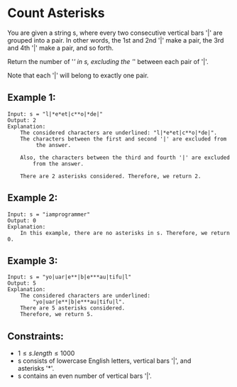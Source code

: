 # Count Asterisks

You are given a string s, where every two consecutive vertical bars '|' are  
grouped into a pair. In other words, the 1st and 2nd '|' make a pair, the 3rd  
and 4th '|' make a pair, and so forth.

Return the number of '*' in s, excluding the '*' between each pair of '|'.

Note that each '|' will belong to exactly one pair.

 

## Example 1:

    Input: s = "l|*e*et|c**o|*de|"
    Output: 2
    Explanation: 
        The considered characters are underlined: "l|*e*et|c**o|*de|".
        The characters between the first and second '|' are excluded from
             the answer.

        Also, the characters between the third and fourth '|' are excluded 
            from the answer.

        There are 2 asterisks considered. Therefore, we return 2.

## Example 2:

    Input: s = "iamprogrammer"
    Output: 0
    Explanation: 
        In this example, there are no asterisks in s. Therefore, we return 0.
        
## Example 3:

    Input: s = "yo|uar|e**|b|e***au|tifu|l"
    Output: 5
    Explanation: 
        The considered characters are underlined: 
            "yo|uar|e**|b|e***au|tifu|l".
        There are 5 asterisks considered. 
        Therefore, we return 5.
        
 

## Constraints:

* $1 \le s.length \le 1000$
* s consists of lowercase English letters, vertical bars '|', and  
asterisks '*'.
* s contains an even number of vertical bars '|'.


